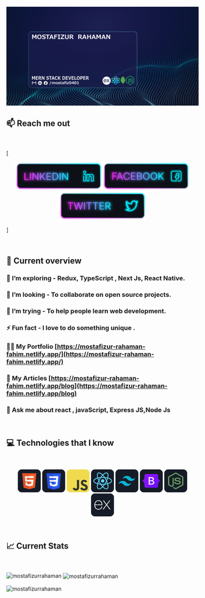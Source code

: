 ![I am a Junior Front-end developer. ](https://github.com/mostafizurRahaman/mostafizurRahaman/blob/main/images/GithubBanner.png)

## :mailbox: Reach me out

<br />

[<p align="center">[<img height="75" src="https://github.com/mostafizurRahaman/mostafizurRahaman/blob/main/images/icons/Linkedin.png">](https://www.linkedin.com/in/mostafiz0401/)[<img height="75" src="https://github.com/mostafizurRahaman/mostafizurRahaman/blob/main/images/icons/Facebook.png">](https://www.facebook.com/mostafiz0401)[<img height="75" src="https://github.com/mostafizurRahaman/mostafizurRahaman/blob/main/images/icons/Twitter.png">](https://twitter.com/Mostafiz5220) </p>]

<br />

## :eyes: Current overview

###

### 🌱 I’m exploring - Redux, TypeScript , Next Js, React Native.

### 👯 I’m looking - To collaborate on open source projects.

### 🤔 I’m trying - To help people learn web development.

### ⚡ Fun fact - I love to do something unique .

### 👨‍💻 My Portfolio [https://mostafizur-rahaman-fahim.netlify.app/](https://mostafizur-rahaman-fahim.netlify.app/)

### 📝 My Articles [https://mostafizur-rahaman-fahim.netlify.app/blog](https://mostafizur-rahaman-fahim.netlify.app/blog)

### 💬 Ask me about **react , javaScript, Express JS,Node Js**

<br />

## :computer: Technologies that I know

<br>
<p align="center">
<img src="https://github.com/mostafizurRahaman/mostafizurRahaman/blob/main/images/icons/HTML.png"/>
<img src="https://github.com/mostafizurRahaman/mostafizurRahaman/blob/main/images/icons/css.png"/>
<img src="https://github.com/mostafizurRahaman/mostafizurRahaman/blob/main/images/icons/JavaScript.png"/>
<img src="https://github.com/mostafizurRahaman/mostafizurRahaman/blob/main/images/icons/react.png"/>
<img src="https://github.com/mostafizurRahaman/mostafizurRahaman/blob/main/images/icons/tailwind.png"/>
<img src="https://github.com/mostafizurRahaman/mostafizurRahaman/blob/main/images/icons/Bootsrap.png"/>
<img src="https://github.com/mostafizurRahaman/mostafizurRahaman/blob/main/images/icons/node.png"/>
<img src="https://github.com/mostafizurRahaman/mostafizurRahaman/blob/main/images/icons/express.png"/>
</p><br/>

## :chart_with_upwards_trend: Current Stats

<br />
<!-- <p align="center">
  <img width="60%" src="https://github-readme-streak-stats.herokuapp.com/?user=mir-hussain&background=0D1117&sideNums=FFFFFF&sideLabels=9A9A9A&currStreakNum=FB8C00&dates=6E6E6E" />
</p> -->
<p><img align="left" src="https://github-readme-stats.vercel.app/api/top-langs?username=mostafizurrahaman&show_icons=true&locale=en&layout=compact" alt="mostafizurrahaman" /></p>

<p>&nbsp;<img align="center" src="https://github-readme-stats.vercel.app/api?username=mostafizurrahaman&show_icons=true&locale=en" alt="mostafizurrahaman" /></p>

<p><img align="center" src="https://github-readme-streak-stats.herokuapp.com/?user=mostafizurrahaman&" alt="mostafizurrahaman" /></p>

